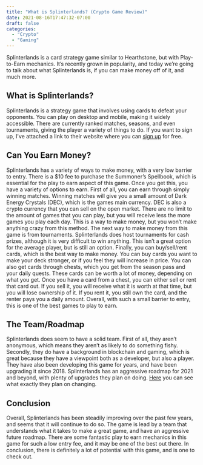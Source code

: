 ```yaml
---
title: "What is Splinterlands? (Crypto Game Review)"
date: 2021-08-16T17:47:32-07:00
draft: false
categories:
  - "Crypto"
  - "Gaming"
---
```



Splinterlands is a card strategy game similar to Hearthstone, but with Play-to-Earn mechanics. It’s recently grown in popularity, and today we’re going to talk about what Splinterlands is, if you can make money off of it, and much more.

## What is Splinterlands?

Splinterlands is a strategy game that involves using cards to defeat your opponents. You can play on desktop and mobile, making it widely accessible. There are currently ranked matches, seasons, and even tournaments, giving the player a variety of things to do. If you want to sign up, I've attached a link to their website where you can [sign up](https://splinterlands.com?ref=kindahangry) for free.


## Can You Earn Money?

Splinterlands has a variety of ways to make money, with a very low barrier to entry. There is a $10 fee to purchase the Summoner’s Spellbook, which is essential for the play to earn aspect of this game. Once you get this, you have a variety of options to earn. First of all, you can earn through simply winning matches. Winning matches will give you a small amount of Dark Energy Crystals (DEC), which is the games main currency. DEC is also a crypto currency that you can sell on the open market. There are no limit to the amount of games that you can play, but you will receive less the more games you play each day. This is a way to make money, but you won’t make anything crazy from this method. The next way to make money from this game is from tournaments. Splinterlands does host tournaments for cash prizes, although it is very difficult to win anything. This isn’t a great option for the average player, but is still an option. Finally, you can buy/sell/rent cards, which is the best way to make money. You can buy cards you want to make your deck stronger, or if you feel they will increase in price. You can also get cards through chests, which you get from the season pass and your daily quests. These cards can be worth a lot of money, depending on what you get. Once you have a card from a chest, you can either sell or rent that card out. If you sell it, you will receive what it is worth at that time, but you will lose ownership of it. If you rent it, you still own the card, and the renter pays you a daily amount. Overall, with such a small barrier to entry, this is one of the best games to play to earn.

## The Team/Roadmap

Splinterlands does seem to have a solid team. First of all, they aren’t anonymous, which means they aren’t as likely to do something fishy. Secondly, they do have a background in blockchain and gaming, which is great because they have a viewpoint both as a developer, but also a player. They have also been developing this game for years, and have been upgrading it since 2018. Splinterlands has an aggressive roadmap for 2021 and beyond, with plenty of upgrades they plan on doing. [Here](https://docs.splinterlands.com/timeline/roadmap) you can see what exactly they plan on changing.

## Conclusion

Overall, Splinterlands has been steadily improving over the past few years, and seems that it will continue to do so. The game is lead by a team that understands what it takes to make a great game, and have an aggressive future roadmap. There are some fantastic play to earn mechanics in this game for such a low entry fee, and it may be one of the best out there. In conclusion, there is definitely a lot of potential with this game, and is one to check out.
